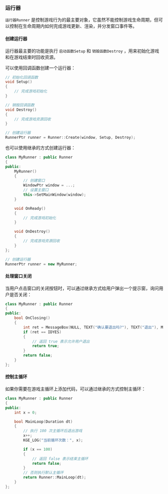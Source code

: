 ### 运行器

`运行器Runner` 是控制游戏行为的最主要对象，它虽然不能控制游戏生命周期，但可以控制在生命周期内如何完成游戏更新、渲染，并分发窗口事件等。

#### 创建运行器

运行器最主要的功能是执行 `启动函数Setup` 和 `销毁函数Destroy` ，用来初始化游戏和在游戏结束时回收资源。

可以使用回调函数创建一个运行器：

```cpp
// 初始化回调函数
void Setup()
{
    // 完成游戏初始化
}

// 销毁回调函数
void Destroy()
{
    // 完成游戏资源回收
}

// 创建运行器
RunnerPtr runner = Runner::Create(window, Setup, Destroy);
```

也可以使用继承的方式创建运行器：

```cpp
class MyRunner : public Runner
{
public:
    MyRunner()
    {
        // 创建窗口
        WindowPtr window = ...;
        // 设置主窗口
        this->SetMainWindow(window);
    }

    void OnReady()
    {
        // 完成游戏初始化
    }

    void OnDestroy()
    {
        // 完成游戏资源回收
    }
};

// 创建运行器
RunnerPtr runner = new MyRunner;
```

#### 处理窗口关闭

当用户点击窗口的关闭按钮时，可以通过继承方式给用户弹出一个提示窗，询问用户是否关闭：

```cpp
class MyRunner : public Runner
{
public:
    bool OnClosing()
    {
        int ret = MessageBox(NULL, TEXT("确认要退出吗?"), TEXT("退出"), MB_YESNO | MB_ICONQUESTION);
        if (ret == IDYES)
        {
            // 返回 true 表示允许用户退出
            return true;
        }
        return false;
    }
};
```

#### 控制主循环

如果你需要在游戏主循环上添加代码，可以通过继承的方式控制主循环：

```cpp
class MyRunner : public Runner
{
public:
    int x = 0;

    bool MainLoop(Duration dt)
    {
        // 执行 100 次主循环后退出游戏
        x++;
        KGE_LOG("当前循环次数：", x);

        if (x == 100)
        {
            // 返回 false 表示结束主循环
            return false;
        }
        // 否则执行默认主循环
        return Runner::MainLoop(dt);
    }
};
```
